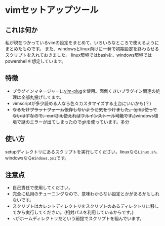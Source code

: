 # vimセットアップツール

## これは何か
私が現在つかっているvimの設定をまとめて、いろいろなところで使えるようにまとめたものです。
また、windowsとlinux向けに一発で初期設定を終わらせるスクリプトを入れておきました。
linux環境ではbashを、windows環境ではpowershellを想定しています。

## 特徴
- プラグインマネージャーに[vim-plug](https://github.com/junegunn/vim-plug)を使用。面倒くさいプラグイン関連の処理は全部丸投げしてます。
- vimscriptが多少読める人なら色々カスタマイズする土台にいいかも(？)
- ~~なるたけプラットフォーム依存しないように気をつけました。(gitは使ってないはずなので、curlさえ使えればフルインストール可能です。)~~windows環境で謎のエラーが出てしまったのでgitを使っています。多分

## 使い方
setupディレクトリにあるスクリプトを実行してください。linuxなら`Linux.sh`、windowsなら`Windows.ps1`です。

## 注意点
- 自己責任で使用してください。
- 完全に私用のチューニングなので、意味わからない設定とかがあるかもしれないです。
- スクリプトはカレントディレクトリをスクリプトのあるディレクトリに移してから実行してください。(相対パスを利用しているからです。)
- ~がホームディレクトリだという前提でスクリプトを組んでいます。
